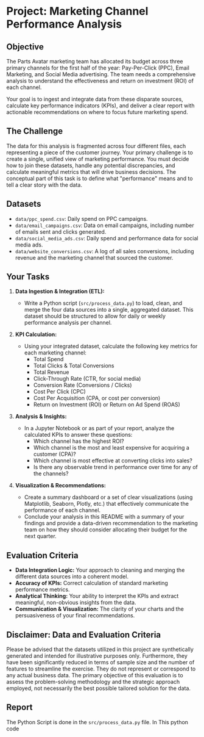 
# Project: Marketing Channel Performance Analysis

## Objective
The Parts Avatar marketing team has allocated its budget across three primary channels for the first half of the year: Pay-Per-Click (PPC), Email Marketing, and Social Media advertising. The team needs a comprehensive analysis to understand the effectiveness and return on investment (ROI) of each channel.

Your goal is to ingest and integrate data from these disparate sources, calculate key performance indicators (KPIs), and deliver a clear report with actionable recommendations on where to focus future marketing spend.

## The Challenge
The data for this analysis is fragmented across four different files, each representing a piece of the customer journey. Your primary challenge is to create a single, unified view of marketing performance. You must decide how to join these datasets, handle any potential discrepancies, and calculate meaningful metrics that will drive business decisions. The conceptual part of this task is to define what "performance" means and to tell a clear story with the data.

## Datasets
* `data/ppc_spend.csv`: Daily spend on PPC campaigns.
* `data/email_campaigns.csv`: Data on email campaigns, including number of emails sent and clicks generated.
* `data/social_media_ads.csv`: Daily spend and performance data for social media ads.
* `data/website_conversions.csv`: A log of all sales conversions, including revenue and the marketing channel that sourced the customer.

## Your Tasks
1.  **Data Ingestion & Integration (ETL):**
    * Write a Python script (`src/process_data.py`) to load, clean, and merge the four data sources into a single, aggregated dataset. This dataset should be structured to allow for daily or weekly performance analysis per channel.

2.  **KPI Calculation:**
    * Using your integrated dataset, calculate the following key metrics for each marketing channel:
        * Total Spend
        * Total Clicks & Total Conversions
        * Total Revenue
        * Click-Through Rate (CTR, for social media)
        * Conversion Rate (Conversions / Clicks)
        * Cost Per Click (CPC)
        * Cost Per Acquisition (CPA, or cost per conversion)
        * Return on Investment (ROI) or Return on Ad Spend (ROAS)

3.  **Analysis & Insights:**
    * In a Jupyter Notebook or as part of your report, analyze the calculated KPIs to answer these questions:
        * Which channel has the highest ROI?
        * Which channel is the most and least expensive for acquiring a customer (CPA)?
        * Which channel is most effective at converting clicks into sales?
        * Is there any observable trend in performance over time for any of the channels?

4.  **Visualization & Recommendations:**
    * Create a summary dashboard or a set of clear visualizations (using Matplotlib, Seaborn, Plotly, etc.) that effectively communicate the performance of each channel.
    * Conclude your analysis in this README with a summary of your findings and provide a data-driven recommendation to the marketing team on how they should consider allocating their budget for the next quarter.

## Evaluation Criteria
* **Data Integration Logic:** Your approach to cleaning and merging the different data sources into a coherent model.
* **Accuracy of KPIs:** Correct calculation of standard marketing performance metrics.
* **Analytical Thinking:** Your ability to interpret the KPIs and extract meaningful, non-obvious insights from the data.
* **Communication & Visualization:** The clarity of your charts and the persuasiveness of your final recommendations.

## Disclaimer: Data and Evaluation Criteria
Please be advised that the datasets utilized in this project are synthetically generated and intended for illustrative purposes only. Furthermore, they have been significantly reduced in terms of sample size and the number of features to streamline the exercise. They do not represent or correspond to any actual business data. The primary objective of this evaluation is to assess the problem-solving methodology and the strategic approach employed, not necessarily the best possible tailored solution for the data. 


Report
--------------------------------------------------------------------------------------------------------------------------------------------------------------------------------
The Python Script is done in the `src/process_data.py` file. In This python code 
